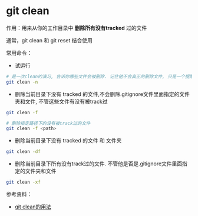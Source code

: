 # git clean

作用：用来从你的工作目录中 **删除所有没有tracked** 过的文件

通常，git clean 和 git reset 结合使用

常用命令：

- 试运行

```bash
# 是一次clean的演习, 告诉你哪些文件会被删除. 记住他不会真正的删除文件, 只是一个提醒
git clean -n
```

- 删除当前目录下没有 tracked 的文件,不会删除.gitignore文件里面指定的文件夹和文件, 不管这些文件有没有被track过

```bash
git clean -f

# 删除指定路径下的没有被track过的文件
git clean -f <path>
```

- 删除当前目录下没有 tracked 的文件 和 文件夹

```bash
git clean -df
```

- 删除当前目录下所有没有track过的文件. 不管他是否是.gitignore文件里面指定的文件夹和文件

```bash
git clean -xf
```



参考资料：

- [git clean的用法](https://www.jianshu.com/p/0b05ef199749)